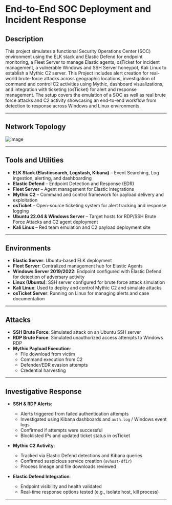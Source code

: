 # End-to-End SOC Deployment and Incident Response

## Description

This project simulates a functional Security Operations Center (SOC) environment using the ELK stack and Elastic Defend for endpoint monitoring, a Fleet Server to manage Elastic agents, osTicket for incident management, a vulnerable Windows and SSH Server honeypot, Kali Linux to establish a Mythic C2 server. This Project includes alert creation for real-world brute-force attacks across geographic locations, investigation of command and control C2 activities using Mythic, dashboard visualizations, and integration with ticketing (osTicket) for alert and response management. The setup covers the emulation of a SOC as well as real brute force attacks and C2 activity showcasing an end-to-end workflow from detection to response across Windows and Linux environments.

---

## Network Topology
![image](https://github.com/user-attachments/assets/4fd0714f-ea61-4d26-9ecd-f8cb354aea3f)

---

## Tools and Utilities

- **ELK Stack (Elasticsearch, Logstash, Kibana)** – Event Searching, Log ingestion, alerting, and dashboarding  
- **Elastic Defend** – Endpoint Detection and Response (EDR)  
- **Fleet Server** – Agent management for Elastic integrations   
- **Mythic C2** – Command and control framework for payload delivery and exploitation  
- **osTicket** – Open-source ticketing system for alert tracking and response logging  
- **Ubuntu 22.04 & Windows Server** – Target hosts for RDP/SSH Brute Force Attacks and C2 agent deployment
- **Kali Linux** – Red team emulation and C2 payload deployment site  

---

## Environments

- **Elastic Server**: Ubuntu-based ELK deployment
- **Fleet Server**: Centralized management hub for Elastic Agents  
- **Windows Server 2019/2022**: Endpoint configured with Elastic Defend for detection of adversary activity  
- **Linux (Ubuntu)**: SSH server configured for brute force attack simulation  
- **Kali Linux**: Used to deploy and control Mythic C2 and simulate attacks  
- **osTicket Server**: Running on Linux for managing alerts and case documentation  

---

## Attacks

- **SSH Brute Force**: Simulated attack on an Ubuntu SSH server  
- **RDP Brute Force**: Simulated unauthorized access attempts to Windows RDP  
- **Mythic Payload Execution**:
  - File download from victim  
  - Command execution from C2  
  - Defender/EDR evasion attempts  
  - Credential harvesting  


---

## Investigative Response

- **SSH & RDP Alerts**:
  - Alerts triggered from failed authentication attempts  
  - Investigated using Kibana dashboards and `auth.log` / Windows event logs  
  - Confirmed if attempts were successful  
  - Blocklisted IPs and updated ticket status in osTicket  

- **Mythic C2 Activity**:
  - Tracked via Elastic Defend detections and Kibana queries  
  - Confirmed suspicious service creation (`svhost-dfir`)  
  - Process lineage and file downloads reviewed  


- **Elastic Defend Integration**:
  - Endpoint visibility and health validated  
  - Real-time response options tested (e.g., isolate host, kill process)  

---



